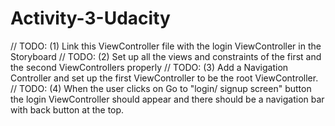 # Activity-3-Udacity

// TODO: (1) Link this ViewController file with the login ViewController in the Storyboard
// TODO: (2) Set up all the views and constraints of the first and the second ViewControllers properly
// TODO: (3) Add a Navigation Controller and set up the first ViewController to be the root ViewController.
// TODO: (4) When the user clicks on Go to "login/ signup screen" button the login ViewController should appear and there should be a navigation bar with back button at the top.
